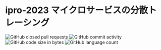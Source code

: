 # ipro-2023 マイクロサービスの分散トレーシング
![GitHub closed pull requests](https://img.shields.io/github/issues-pr-closed/naruse666/ipro-2023)
![GitHub commit activity](https://img.shields.io/github/commit-activity/m/naruse666/ipro-2023)
![GitHub code size in bytes](https://img.shields.io/github/languages/code-size/naruse666/ipro-2023)
![GitHub language count](https://img.shields.io/github/languages/count/naruse666/ipro-2023)
